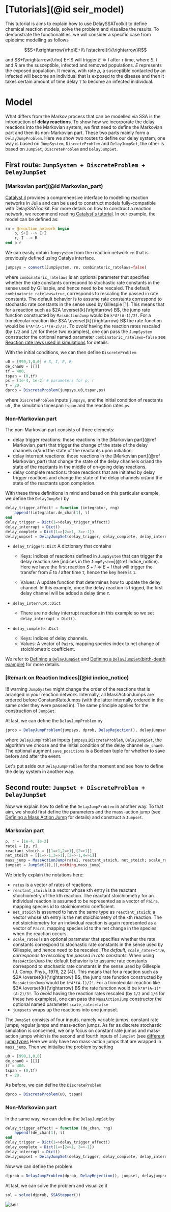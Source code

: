 # [Tutorials](@id seir_model)

This tutorial is aims to explain how to use DelaySSAToolkit to define chemical reaction models, solve the problem and visualize the results. To demonstrate the functionalities, we will consider a specific case from epideimc modelling as follows
```math
S+I\xrightarrow{\rho}E+I\\
I\stackrel{r}{\rightarrow}R
```
and $S+I\xrightarrow{\rho} E+I$ will trigger $E\Rightarrow I$ after $\tau$ time, where $S$, $I$ and $R$ are the susceptible, infected and removed populations. $E$ represents the exposed population. It means, wtih rate $\rho$, a susceptible contacted by an infected will become an individual that is exposed to the disease and then it takes certain amount of time delay $\tau$ to become an infected inidividual.

# Model
What differs from the Markov process that can be modelled via SSA is the introduction of **delay reactions**. To show how we incorporate the delay reactions into the Markovian system, we first need to define the Markovian part and then its non-Markovian part. These two parts mainly form a `DelayJumpProblem`. Here we show two routes to define our delay system, one way is based on `JumpSystem`, `DiscreteProblem` and `DelayJumpSet`, the other is based on `JumpSet`, `DiscreteProblem` and `DelayJumpSet`.

## First route: `JumpSystem + DiscreteProblem + DelayJumpSet`
### [Markovian part](@id Markovian_part)
[Catalyst.jl](https://github.com/SciML/Catalyst.jl) provides a comprehensive interface to modelling reaction networks in Julia and can be used to construct models fully-compatible with DelaySSAToolkit. For more details on how to construct a reaction network, we recommend reading [Catalyst's tutorial](https://catalyst.sciml.ai/stable/tutorials/using_catalyst/). In our example, the model can be defined as:
```julia
rn = @reaction_network begin
    ρ, S+I --> E+I
    r, I --> R
end ρ r
```
We can easily obtain `Jumpsystem` from the reaction network `rn` that is previously defined using Catalys interface.

```julia
jumpsys = convert(JumpSystem, rn, combinatoric_ratelaws=false)
```
where `combinatoric_ratelaws` is an optional parameter that specifies whether the rate constants correspond to stochastic rate constants in the sense used by Gillespie, and hence need to be rescaled. The default, `combinatoric_ratelaws=true`, corresponds to rescaling the passed in rate constants. The default behavior is to assume rate constants correspond to stochastic rate constants in the sense used by Gillespie [1]. This means that for a reaction such as $2A \overset{k}{\rightarrow} B$, the jump rate function constructed by `MassActionJump` would be `k*A*(A-1)/2!`. For a trimolecular reaction like $3A \overset{k}{\rightarrow} B$ the rate function would be `k*A*(A-1)*(A-2)/3!`. To *avoid* having the reaction rates rescaled (by `1/2` and `1/6` for these two examples), one can pass the `JumpSystem` constructor the optional named parameter `combinatoric_ratelaws=false` see [Reaction rate laws used in simulations](https://catalyst.sciml.ai/stable/tutorials/using_catalyst/#Reaction-rate-laws-used-in-simulations) for details.

With the initial conditions, we can then define `DiscreteProblem`
```julia
u0 = [999,1,0,0] # S, I, E, R
de_chan0 = [[]]
tf = 400.
tspan = (0,tf)
ps = [1e-4, 1e-2] # parameters for ρ, r
τ = 20.
dprob = DiscreteProblem(jumpsys,u0,tspan,ps)
```
where `DiscreteProblem` inputs `jumpsys`, and the initial condition of reactants `u0` , the simulation timespan `tspan` and the reaction rates `ps`.

### Non-Markovian part
The non-Markovian part consists of three elements:
- delay trigger reactions: those reactions in the [Markovian part](@ref Markovian_part) that trigger the change of the state of the delay channels or/and the state of the reactants upon initiation.
- delay interrupt reactions: those reactions in the [Markovian part](@ref Markovian_part) that change the state of the delay channels or/and the state of the reactants in the middle of on-going delay reactions.
- delay complete reactions: those reactions that are initiated by delay trigger reactions and change the state of the delay channels or/and the state of the reactants upon completion.
  
With these three definitions in mind and based on this particular example, we define the `DelayJumpSet` by
```julia
delay_trigger_affect! = function (integrator, rng)
    append!(integrator.de_chan[1], τ)
end
delay_trigger = Dict(1=>delay_trigger_affect!)
delay_interrupt = Dict()
delay_complete = Dict(1=>[2=>1, 3=>-1])
delayjumpset = DelayJumpSet(delay_trigger, delay_complete, delay_interrupt)
```
- `delay_trigger::Dict`  A dictionary that contains
  - Keys: Indices of reactions defined in `JumpSystem` that can trigger the delay reaction see [indices in the `JumpSystem`](@ref indice_notice). Here we have the first reaction $S+I\Rightarrow E+ I$ that will trigger the transfer from $E$ to $I$ after time $\tau$, hence the key here is `1`.
  
  - Values: A update function that determines how to update the delay channel. In this example, once the delay reaction is trigged, the first delay channel will be added a delay time $\tau$.
  
- `delay_interrupt::Dict`
  - There are no delay interrupt reactions in this example so we set `delay_interrupt = Dict()`.
- ```delay_complete::Dict``` 
  - Keys: Indices of delay channels.
  - Values: A vector of `Pair`s, mapping species index to net change of stoichiometric coefficient.

We refer to [Defining a `DelayJumpSet`](bursty.md/#Defining-a-DelayJumpSet) and [Defining a `DelayJumpSet`(birth-death example)](delay_degradation.md/#Defining-a-DelayJumpSet) for more details.

### [Remark on Reaction Indices](@id indice_notice) 
!!! warning
    `JumpSystem` might change the order of the reactions that is arranged in your reaction network. Internally, all MassActionJumps are ordered before ConstantRateJumps (with the latter internally ordered in the same order they were passed in). The same principle applies for the construction of `JumpSet`.

At last, we can define the `DelayJumpProblem` by 
```julia
jprob = DelayJumpProblem(jumpsys, dprob, DelayRejection(), delayjumpset, de_chan0, save_positions=(true,true))
```
where `DelayJumpProblem` inputs `jumpsys`,`DiscreteProblem`, `DelayJumpSet`, the algorithm we choose and the initial condition of the delay channel `de_chan0`. The optional augment `save_positions` is a Boolean tuple for whether to save before and after the event.

Let's put aside our `DelayJumpProblem` for the moment and see how to define the delay system in another way. 

## Second route: `JumpSet + DiscreteProblem + DelayJumpSet`

Now we explain how to define the `DelayJumpProblem` in another way. To that aim, we should first define the parameters and the mass-action jump (see [Defining a Mass Action Jump](https://diffeq.sciml.ai/stable/types/jump_types/#Defining-a-Mass-Action-Jump) for details) and construct a `Jumpset`.
### Markovian part
```julia 
ρ, r = [1e-4, 1e-2]
rate1 = [ρ, r]
reactant_stoich = [[1=>1,2=>1],[2=>1]]
net_stoich = [[1=>-1,3=>1],[2=>-1,4=>1]]
mass_jump = MassActionJump(rate1, reactant_stoich, net_stoich; scale_rates =false)
jumpset = JumpSet((),(),nothing,mass_jump)
```
We briefly explain the notations here:
- `rates` is a vector of rates of reactions.
- `reactant_stoich` is a vector whose `k`th entry is the reactant stoichiometry of the `k`th reaction. The reactant stoichiometry for an individual reaction is assumed to be represented as a vector of `Pair`s, mapping species id to stoichiometric coefficient.
- `net_stoich`  is assumed to have the same type as `reactant_stoich`; a vector whose `k`th entry is the net stoichiometry of the `k`th reaction. The net stoichiometry for an individual reaction is again represented as a vector of `Pair`s, mapping species id to the net change in the species when the reaction occurs.
- `scale_rates` is an optional parameter that specifies whether the rate constants correspond to stochastic rate constants in the sense used by Gillespie, and hence need to be rescaled. *The default, `scale_rates=true`, corresponds to rescaling the passed in rate constants.* When using `MassActionJump` the default behavior is to assume rate constants correspond to stochastic rate constants in the sense used by Gillespie (J. Comp. Phys., 1976, 22 (4)). This means that for a reaction such as $2A \overset{k}{\rightarrow} B$, the jump rate function constructed by `MassActionJump` would be `k*A*(A-1)/2!`. For a trimolecular reaction like $3A \overset{k}{\rightarrow} B$ the rate function would be `k*A*(A-1)*(A-2)/3!`. To *avoid* having the reaction rates rescaled (by `1/2` and `1/6` for these two examples), one can pass the `MassActionJump` constructor the optional named parameter `scale_rates=false`
- `jumpsets`  wraps up the reactions into one jumpset.

The `JumpSet` consists of four inputs, namely variable jumps, constant rate jumps, regular jumps and mass-action jumps. As far as discrete stochastic simulation is concerned, we only focus on constant rate jumps and mass-action jumps which is the second and fourth inputs of `JumpSet` (see [different jump types](https://diffeq.sciml.ai/stable/types/jump_types/)
Here we only have two mass-action jumps that are wrapped in `mass_jump`.
Then we initialise the problem by setting
```julia
u0 = [999,1,0,0]
de_chan0 = [[]]
tf = 400.
tspan = (0,tf)
τ = 20.
```
As before, we can define the `DiscreteProblem`
```Julia
dprob = DiscreteProblem(u0, tspan)
```
### Non-Markovian part
In the same way, we can define the  `DelayJumpSet` by
```julia
delay_trigger_affect! = function (de_chan, rng)
    append!(de_chan[1], τ)
end
delay_trigger = Dict(1=>delay_trigger_affect!)
delay_complete = Dict(1=>[2=>1, 3=>-1])
delay_interrupt = Dict()
delayjumpset = DelayJumpSet(delay_trigger, delay_complete, delay_interrupt)
```
Now we can define the problem
```julia 
djprob = DelayJumpProblem(dprob, DelayRejection(), jumpset, delayjumpset, de_chan0, save_positions=(true,true)).
```
At last, we can solve the problem and visualize it
```julia
sol = solve(djprob, SSAStepper())
```
![seir](../assets/seir.svg)
